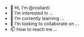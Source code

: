 - 👋 Hi, I’m @roslianti
- 👀 I’m interested in ...
- 🌱 I’m currently learning ...
- 💞️ I’m looking to collaborate on ...
- 📫 How to reach me ...

<!---
roslianti/roslianti is a ✨ special ✨ repository because its `README.md` (this file) appears on your GitHub profile.
You can click the Preview link to take a look at your changes.
--->

